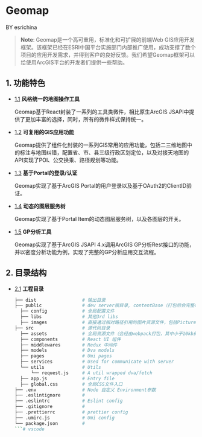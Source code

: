 # Geomap
BY esrichina

> **Note**: Geomap是一个高可重用，标准化和可扩展的前端Web GIS应用开发框架。该框架已经在ESRI中国平台实施部门内部推广使用，成功支撑了数个项目的应用开发需求，并得到客户的良好反馈。我们希望Geomap框架可以给使用ArcGIS平台的开发者们提供一些帮助。

## 1. 功能特色
- [1.1](#folder--struct) **风格统一的地图操作工具**

  Geomap基于React封装了一系列的工具类微件，相比原生ArcGIS JSAPI中提供了更加丰富的选择，同时，所有的微件样式保持统一。

- [1.2](#folder--struct) **可复用的GIS应用功能**
  
  Geomap提供了组件化封装的一系列GIS常用的应用功能，包括二三维地图中的标注与地图纠错，配置省、市、县三级行政区划定位，以及对接天地图的API实现了POI、公交换乘、路径规划等功能。

- [1.3](#folder--struct) **基于Portal的登录/认证**

  Geomap实现了基于ArcGIS Portal的用户登录以及基于OAuth2的ClientID验证。

- [1.4](#folder--struct) **动态的图层服务树**

  Geomap实现了基于Portal Item的动态图层服务树，以及各图层的开关。

- [1.5](#folder--struct) **GP分析工具**

  Geomap实现了基于ArcGIS JSAPI 4.x调用ArcGIS GP分析Rest接口的功能，并以密度分析功能为例，实现了完整的GP分析应用交互流程。


## 2. 目录结构
- [2.1](#folder--struct) **工程目录**

  ```bash
  ├── dist                 # 输出目录
  ├── public               # dev server根目录, contentBase（打包后会完整copy到dist，不经过webpack处理）
    ├── config             # 全局配置文件
    ├── libs               # 其他3rd libs
    ├── images             # 直接通过相对路径引用的图片资源文件，包括PictureMarkerSymbol
  ├── src                  # 源代码目录
    ├── assets             # 全局资源文件（会经由webpack打包，其中小于10kb的图片会转换为内联的二进制数据）
    ├── components         # React UI 组件
    ├── middlewares        # Redux 中间件
    ├── models             # Dva models
    ├── pages              # Umi pages
    ├── services           # Used for communicate with server
    └── utils              # Utils
        └── request.js     # A util wrapped dva/fetch
    ├── app.js             # Entry file
    ├── global.css         # 全局CSS文件入口
  ├── .env                 # Node 自定义 Environment参数
  ├── .eslintignore        #
  ├── .eslintrc            # Eslint config
  ├── .gitignore           #
  ├── .prettierrc          # prettier config
  ├── .umirc.js            # Umi config
  └── package.json         #
  ```#   v s c o d e  
 
